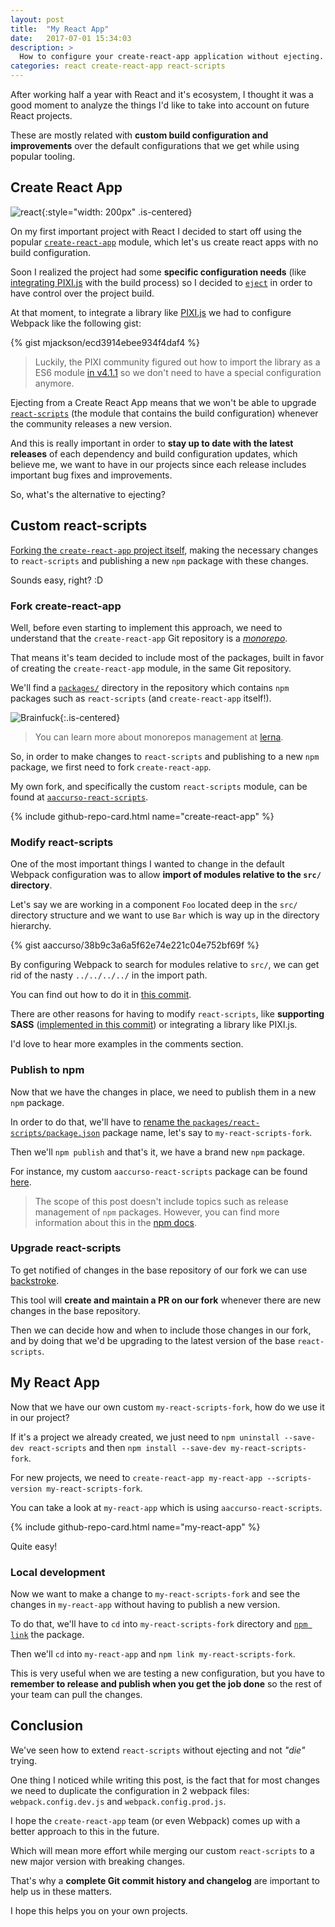 ```yaml
---
layout: post
title:  "My React App"
date:   2017-07-01 15:34:03
description: >
  How to configure your create-react-app application without ejecting.
categories: react create-react-app react-scripts
---
```


After working half a year with React and it's ecosystem, I thought it was a good moment to analyze the things I'd like to take into account on future React projects.

These are mostly related with __custom build configuration and improvements__ over the default configurations that we get while using popular tooling.

## Create React App

![react](https://www.gitbook.com/cover/book/mongkuen/react.jpg?build=1470682429235){:style="width: 200px" .is-centered}

On my first important project with React I decided to start off using the popular [`create-react-app`](https://github.com/facebookincubator/create-react-app) module, which let's us create react apps with no build configuration.

Soon I realized the project had some __specific configuration needs__ (like [integrating PIXI.js](https://github.com/pixijs/pixi.js/issues/1854) with the build process) so I decided to [`eject`](https://github.com/facebookincubator/create-react-app#converting-to-a-custom-setup) in order to have control over the project build.

At that moment, to integrate a library like [PIXI.js](http://www.pixijs.com) we had to configure Webpack like the following gist:

{% gist mjackson/ecd3914ebee934f4daf4 %}

> Luckily, the PIXI community figured out how to import the library as a ES6 module [in v4.1.1](https://github.com/pixijs/pixi.js/pull/2981) so we don't need to have a special configuration anymore.

Ejecting from a Create React App means that we won't be able to upgrade [`react-scripts`](https://github.com/facebookincubator/create-react-app/blob/master/packages/react-scripts/template/README.md#updating-to-new-releases) (the module that contains the build configuration) whenever the community releases a new version.

And this is really important in order to __stay up to date with the latest releases__ of each dependency and build configuration updates, which believe me, we want to have in our projects since each release includes important bug fixes and improvements.

So, what's the alternative to ejecting?

## Custom react-scripts

[Forking the `create-react-app` project itself](https://github.com/facebookincubator/create-react-app/issues/682), making the necessary changes to `react-scripts` and publishing a new `npm` package with these changes.

Sounds easy, right? :D

### Fork create-react-app

Well, before even starting to implement this approach, we need to understand that the `create-react-app` Git repository is a [_monorepo_](https://danluu.com/monorepo/).

That means it's team decided to include most of the packages, built in favor of creating the `create-react-app` module, in the same Git repository.

We'll find a [`packages/`](https://github.com/facebookincubator/create-react-app/tree/master/packages) directory in the repository which contains `npm` packages such as `react-scripts` (and `create-react-app` itself!).

![Brainfuck](http://68.media.tumblr.com/24c7ca937ecdf0a8df4d0586cdcd4dfa/tumblr_nryoikgZtF1uni7lmo2_r2_400.gif){:.is-centered}

> You can learn more about monorepos management at [lerna](https://github.com/lerna/lerna).

So, in order to make changes to `react-scripts` and publishing to a new `npm` package, we first need to fork `create-react-app`.

My own fork, and specifically the custom `react-scripts` module, can be found at [`aaccurso-react-scripts`](https://github.com/aaccurso/create-react-app/tree/master/packages/react-scripts).

{% include github-repo-card.html name="create-react-app" %}

### Modify react-scripts

One of the most important things I wanted to change in the default Webpack configuration was to allow __import of modules relative to the `src/` directory__.

Let's say we are working in a component `Foo` located deep in the `src/` directory structure and we want to use `Bar` which is way up in the directory hierarchy.

{% gist aaccurso/38b9c3a6a5f62e74e221c04e752bf69f %}

By configuring Webpack to search for modules relative to `src/`, we can get rid of the nasty `../../../../` in the import path.

You can find out how to do it in [this commit](https://github.com/aaccurso/create-react-app/commit/f31e9c8db2988e8722396ceabc22012f51c0d19a).

There are other reasons for having to modify `react-scripts`, like __supporting SASS__ ([implemented in this commit](https://github.com/aaccurso/create-react-app/commit/e7a9707d85bd88a3f460e5b62661357e331fccae)) or integrating a library like PIXI.js.

I'd love to hear more examples in the comments section.

### Publish to npm

Now that we have the changes in place, we need to publish them in a new `npm` package.

In order to do that, we'll have to [rename the `packages/react-scripts/package.json`](https://github.com/aaccurso/create-react-app/commit/e976227658139544ed8c525769e9fb85a43ce3ec) package name, let's say to `my-react-scripts-fork`.

Then we'll `npm publish` and that's it, we have a brand new `npm` package.

For instance, my custom `aaccurso-react-scripts` package can be found [here](https://www.npmjs.com/package/aaccurso-react-scripts).

> The scope of this post doesn't include topics such as release management of `npm` packages. However, you can find more information about this in the [npm docs](https://docs.npmjs.com/getting-started/publishing-npm-packages).

### Upgrade react-scripts

To get notified of changes in the base repository of our fork we can use [backstroke](https://github.com/1egoman/backstroke).

This tool will __create and maintain a PR on our fork__ whenever there are new changes in the base repository.

Then we can decide how and when to include those changes in our fork, and by doing that we'd be upgrading to the latest version of the base `react-scripts`.

## My React App

Now that we have our own custom `my-react-scripts-fork`, how do we use it in our project?

If it's a project we already created, we just need to `npm uninstall --save-dev react-scripts` and then `npm install --save-dev my-react-scripts-fork`.

For new projects, we need to `create-react-app my-react-app --scripts-version my-react-scripts-fork`.

You can take a look at `my-react-app` which is using `aaccurso-react-scripts`.

{% include github-repo-card.html name="my-react-app" %}

Quite easy!

### Local development

Now we want to make a change to `my-react-scripts-fork` and see the changes in `my-react-app` without having to publish a new version.

To do that, we'll have to `cd` into `my-react-scripts-fork` directory and [`npm link`](https://docs.npmjs.com/cli/link) the package.

Then we'll `cd` into `my-react-app` and `npm link my-react-scripts-fork`.

This is very useful when we are testing a new configuration, but you have to __remember to release and publish when you get the job done__ so the rest of your team can pull the changes.

## Conclusion

We've seen how to extend `react-scripts` without ejecting and not _"die"_ trying.

One thing I noticed while writing this post, is the fact that for most changes we need to duplicate the configuration in 2 webpack files: `webpack.config.dev.js` and `webpack.config.prod.js`.

I hope the `create-react-app` team (or even Webpack) comes up with a better approach to this in the future.

Which will mean more effort while merging our custom `react-scripts` to a new major version with breaking changes.

That's why a __complete Git commit history and changelog__ are important to help us in these matters.

I hope this helps you on your own projects.
